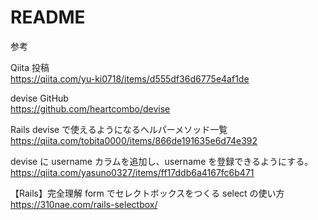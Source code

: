 # README

参考

Qiita 投稿<br>
https://qiita.com/yu-ki0718/items/d555df36d6775e4af1de

devise GitHub<br>
https://github.com/heartcombo/devise

Rails devise で使えるようになるヘルパーメソッド一覧<br>
https://qiita.com/tobita0000/items/866de191635e6d74e392

devise に username カラムを追加し、username を登録できるようにする。<br>
https://qiita.com/yasuno0327/items/ff17ddb6a4167fc6b471

【Rails】完全理解 form でセレクトボックスをつくる select の使い方<br>
https://310nae.com/rails-selectbox/
